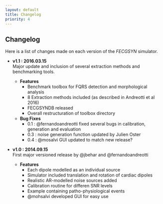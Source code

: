 ```yaml
---
layout: default
title: Changelog
priority: 4
---
```


## Changelog

Here is a list of changes made on each version of the <em>FECGSYN</em> simulator.

- **v1.1 : 2016.03.15** <br>
  Major update and inclusion of several extraction methods and  benchmarking tools.
  - **Features**
    - Benchmark toolbox for FQRS detection and morphological analysis
    - 8 Extraction methods included (as described in Andreotti et al 2016)
    - FECGSYNDB released
    - Overall restructuration of toolbox directory
  - **Bug Fixes**
    - 0.1 : @fernandoandreotti fixed several bugs in calibration, generation and evaluation    
    - 0.3 : noise generation function updated by Julien Oster
    - 0.4 : @mosalvi GUI updated to match new release?

- **v1.0 : 2014.09.15** <br>
  First major versioned release by @jbehar and @fernandoandreotti
  - **Features**
    - Each dipole modelled as an individual source
    - Simulator included translation and rotation of cardiac dipoles
    - Realistic AR-modelled noise sources added
    - Calibration routine for differen SNR levels
    - Example containing patho-physiological events
    - @mohsalvi developed GUI for easy use    
  
  

